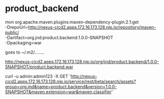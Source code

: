 # product_backend

mvn org.apache.maven.plugins:maven-dependency-plugin:2.1:get \
    -DrepoUrl=http://nexus-cicd2.apps.172.16.173.128.nip.io/repository/maven-public/ \
    -Dartifact=org.jnd:product.backend:1.0.0-SNAPSHOT \
    -Dpackaging=war 
    
 goes to ~/.m2/........ 
 
 http://nexus-cicd2.apps.172.16.173.128.nip.io/org/jnd/product.backend/1.0.0-SNAPSHOT/product.backend.war  
 
 curl -u admin:admin123 -X GET 'http://nexus-cicd2.apps.172.16.173.128.nip.io/service/rest/beta/search/assets?group=org.jnd&name=product.backend&version=1.0.0-SNAPSHOT&maven.extension=war&maven.classifier'

